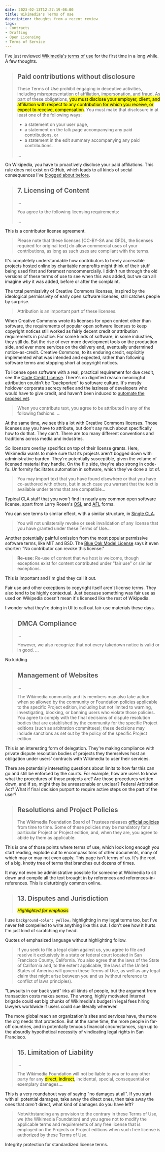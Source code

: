 ```yaml
---
date: 2023-02-13T12:27:19-08:00
title: Wikimedia's Terms of Use
description: thoughts from a recent review
tags:
- Contracts
- Drafting
- Open Licensing
- Terms of Service
---
```


I've just reviewed [Wikimedia's terms of use](https://foundation.wikimedia.org/wiki/Terms_of_Use/en) for the first time in a long while.  A few thoughts.

> ## Paid contributions without disclosure
>
> These Terms of Use prohibit engaging in deceptive activities, including misrepresentation of affiliation, impersonation, and fraud.  As part of these obligations, <mark>you must disclose your employer, client, and affiliation with respect to any contribution for which you receive, or expect to receive, compensation</mark>. You must make that disclosure in at least one of the following ways:
>
> - a statement on your user page,
> - a statement on the talk page accompanying any paid contributions, or
> - a statement in the edit summary accompanying any paid contributions.
>
> ...

On Wikipedia, you have to proactively disclose your paid affiliations.  This rule does not exist on GitHub, which leads to all kinds of social consequences I've [blogged about before](https://writing.kemitchell.com/2017/10/16/Mercenary-Rapport).

> ## 7. Licensing of Content
>
> ...
>
> You agree to the following licensing requirements:
>
> ...

This is a contributor license agreement.

> Please note that these licenses [CC-BY-SA and GFDL, the licenses required for original text] do allow commercial uses of your contributions, as long as such uses are compliant with the terms.

It's completely understandable how contributors to freely accessible projects hosted online by charitable nonprofits might think of their stuff being used first and foremost noncommercially.  I didn't run through the old versions of these terms of use to see when this was added, but we can all imagine _why_ it was added, before or after the complaint.

The total permissivity of Creative Commons licenses, inspired by the ideological permissivity of early open software licenses, still catches people by surprise.

> Attribution is an important part of these licenses.

When Creative Commons wrote its licenses for open content other than software, the requirements of popular open software licenses to keep copyright notices still worked as fairly decent credit or attribution requirements in practice.  For some kinds of software, in some industries, they still do.  But the rise of ever more development tools on the production side, and ever more services on the delivery end, eventually undermined notice-as-credit.  Creative Commons, to its enduring credit, explicitly implemented what was intended and expected, rather than following software terms and stopping short at copyright notices.

To license open software with a real, practical requirement for due credit, see the [Code Credit License](https://codecreditlicense.com).  There's no dignified reason meaningful attribution couldn't be "backported" to software culture.  It's mostly holdover corporate secrecy reflex and the laziness of developers who would have to give credit, and haven't been induced to [automate the process yet](https://www.npmjs.com/package/creditstxt).

> When you contribute text, you agree to be attributed in any of the following fashions: ...

At the same time, we see this a lot with Creative Commons licenses.  Those licenses say you have to attribute, but don't say much about specifically how to do that.  They can't.  There are too many different conventions and traditions across media and industries.

So licensors overlay specifics on top of their license grants.  Here, Wikimedia wants to make sure that its projects aren't bogged down with administrative burden.  They're potentially susceptible, given the volume of licensed material they handle.  On the flip side, they're also strong in code-fu.  Uniformity facilitates automation in software, which they've done a lot of.

> You may import text that you have found elsewhere or that you have co-authored with others, but in such case you warrant that the text is available under terms that are compatible...

Typical CLA stuff that you _won't_ find in nearly any common open software license, apart from Larry Rosen's [OSL](https://spdx.org/licenses/OSL-3.0.html) and [AFL](https://spdx.org/licenses/AFL-3.0.html) forms.

You can see terms to similar effect, with a similar structure, in [Single CLA](https://singlecla.com/).

> You will not unilaterally revoke or seek invalidation of any license that you have granted under these Terms of Use...

Another potentially painful omission from the most popular permissive software terms, like MIT and BSD.  The [Blue Oak Model License](https://blueoakcouncil.org/license/1.0.0) says it even shorter: "No contributor can revoke this license."

> **Re-use:** Re-use of content that we host is welcome, though exceptions exist for content contributed under "fair use" or similar exceptions.

This is important and I'm glad they call it out.

Fair use and other exceptions to copyright itself aren't license terms.  They also tend to be highly contextual.  Just because something was fair use as used on Wikipedia doesn't mean it's licensed like the rest of Wikipedia.

I wonder what they're doing in UI to call out fair-use materials these days.

> ## DMCA Compliance
>
> ...
>
> However, we also recognize that not every takedown notice is valid or in good. ...

No kidding.

> ## Management of Websites
>
> ...
>
> The Wikimedia community and its members may also take action when so allowed by the community or Foundation policies applicable to the specific Project edition, including but not limited to warning, investigating, blocking, or banning users who violate those policies.  You agree to comply with the final decisions of dispute resolution bodies that are established by the community for the specific Project editions (such as arbitration committees); these decisions may include sanctions as set out by the policy of the specific Project edition.

This is an interesting form of delegation.  They're making compliance with private dispute resolution bodies of projects they themselves host an obligation under users' contracts with Wikimedia to user their services.

There are potentially interesting questions about limits to how far this can go and still be enforced by the courts.  For example, how are users to know what the procedures of those projects are?  Are those procedures written down, and if so, might they be unreasonable or unclear?  Federal Arbitration Act?  What if final decision purport to require active steps on the part of the user?

> ## Resolutions and Project Policies
>
> The Wikimedia Foundation Board of Trustees releases [official policies](https://foundation.wikimedia.org/wiki/Resolutions) from time to time.  Some of these policies may be mandatory for a particular Project or Project edition, and, when they are, you agree to abide by them as applicable.

This is one of those points where terms of use, which look long enough you start reading, explode out to encompass tons of other documents, many of which may or may not even apply.  This page isn't terms of us.  It's the root of a big, knotty tree of terms that branches out dozens of times.

It may not even be administrative possible for someone at Wikimedia to sit down and compile all the text brought in by references and references-in-references.  This is disturbingly common online.

> ## 13. Disputes and Jurisdiction
> <mark><em>Highlighted for emphasis</em></mark>

I use `background-color: yellow;` highlighting in my legal terms too, but I've never felt compelled to write anything like this out.  I don't see how it hurts.  I'm just kind of scratching my head.

Quotes of emphasized language without highlighting follow.

> If you seek to file a legal claim against us, you agree to file and resolve it exclusively in a state or federal court located in San Francisco County, California. You also agree that the laws of the State of California and, to the extent applicable, the laws of the United States of America will govern these Terms of Use, as well as any legal claim that might arise between you and us (without reference to conflict of laws principles).

"Lawsuits in our back yard" irks all kinds of people, but the argument from transaction costs makes sense.  The wrong, highly motivated Internet brigade could eat big chunks of Wikimedia's budget in legal fees hiring lawyers worldwide if users could sue literally wherever.

The more global reach an organization's sites and services have, the more the org needs that protection.  But at the same time, the more people in far-off countries, and in potentially tenuous financial circumstances, sign up to the absurdly hypothetical necessity of vindicating legal rights in San Francisco.

> ## 15. Limitation of Liability
>
> ...
>
> The Wikimedia Foundation will not be liable to you or to any other party for any <mark>direct, indirect</mark>, incidental, special, consequential or exemplary damages....

This is a very roundabout way of saying "no damages at all".  If you start with all potential damages, take away the direct ones, then take away the ones that _aren't_ direct, what kind of damages do you have left?

> Notwithstanding any provision to the contrary in these Terms of Use, we (the Wikimedia Foundation) and you agree not to modify the applicable terms and requirements of any free license that is employed on the Projects or Project editions when such free license is authorized by these Terms of Use.

Integrity protection for standardized license terms.
